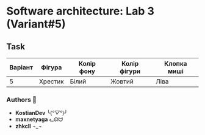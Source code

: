# Software architecture: Lab 3 (Variant#5)

## Task

| Варіант | Фігура  | Колір фону | Колір фігури | Клопка миші |
| ------- | ------- | ---------- | ------------ | ----------- |
| 5       | Хрестик | Білий      | Жовтий       | Ліва        |

### Authors 🎉
- **KostianDev** ╰(*°▽°*)╯
- **maxnetyaga** ᓚᘏᗢ
- **zhkcll** ¬_¬
